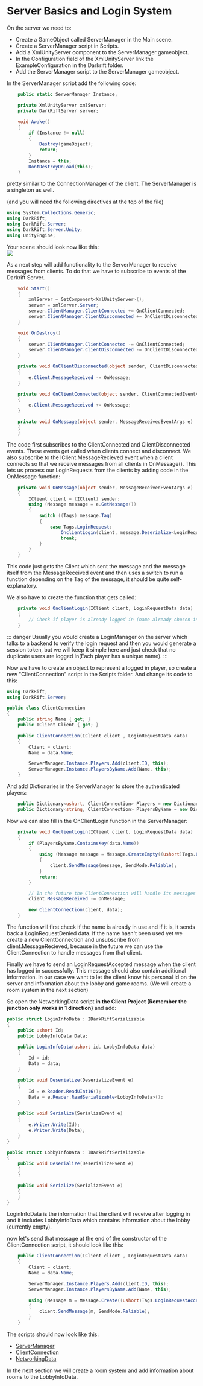 # Server Basics and Login System
On the server we need to:
- Create a GameObject called ServerManager in the Main scene.
- Create a ServerManager script in Scripts.
- Add a XmlUnityServer component to the ServerManager gameobject.
- In the Configuration field of the XmlUnityServer link the ExampleConfiguration in the Darkrift folder.
- Add the ServerManager script to the ServerManager gameobject.

In the ServerManager script add the following code:

```csharp
    public static ServerManager Instance;

    private XmlUnityServer xmlServer;
    private DarkRiftServer server;

    void Awake()
    {
        if (Instance != null)
        {
            Destroy(gameObject);
            return;
        }
        Instance = this;
        DontDestroyOnLoad(this);
    }
```
pretty similar to the ConnectionManager of the client. The ServerManager is a singleton as well.

(and you will need the following directives at the top of the file)
```csharp
using System.Collections.Generic;
using DarkRift;
using DarkRift.Server;
using DarkRift.Server.Unity;
using UnityEngine;
```

Your scene should look now like this:\
![](../img/login2-server-scene.png)


As a next step will add functionality to the ServerManager to receive messages from clients. To do that we have to subscribe to events of the Darkrift Server.
```csharp
    void Start()
    {
        xmlServer = GetComponent<XmlUnityServer>();
        server = xmlServer.Server;
        server.ClientManager.ClientConnected += OnClientConnected;
        server.ClientManager.ClientDisconnected += OnClientDisconnected;
    }

    void OnDestroy()
    {
        server.ClientManager.ClientConnected -= OnClientConnected;
        server.ClientManager.ClientDisconnected -= OnClientDisconnected;
    }

    private void OnClientDisconnected(object sender, ClientDisconnectedEventArgs e)
    {
        e.Client.MessageReceived -= OnMessage;
    }

    private void OnClientConnected(object sender, ClientConnectedEventArgs e)
    {
        e.Client.MessageReceived += OnMessage;
    }

    private void OnMessage(object sender, MessageReceivedEventArgs e)
    {
    }
```

The code first subscribes to the ClientConnected and ClientDisconnected events. These events get called when clients connect and disconnect. We also subscribe to the IClient.MessageRecieved event when a client connects so that we receive messages from all clients in OnMessage(). This lets us process our LoginRequests from the clients by adding code in the OnMessage function:

```csharp
    private void OnMessage(object sender, MessageReceivedEventArgs e)
    {
        IClient client = (IClient) sender;
        using (Message message = e.GetMessage())
        {
            switch ((Tags) message.Tag)
            {
                case Tags.LoginRequest:
                    OnclientLogin(client, message.Deserialize<LoginRequestData>());
                    break;
            }
        }
    }
```
This code just gets the Client which sent the message and the message itself from the MessageReceived event and then uses a switch to run a function depending on the Tag of the message, it should be quite self-explanatory.


We also have to create the function that gets called:
```csharp
    private void OnclientLogin(IClient client, LoginRequestData data)
    {
        // Check if player is already logged in (name already chosen in our case) and if not create a new object to represent a logged in client.
    }
```

::: danger 
Usually you would create a LoginManager on the server which talks to a backend to verify the login request and then you would generate a session token, but we will keep it simple here and just check that no duplicate users are logged in(Each player has a unique name).
:::

Now we have to create an object to represent a logged in player, so create a new "ClientConnection" script in the Scripts folder. And change its code to this:
```csharp
using DarkRift;
using DarkRift.Server;

public class ClientConnection
{
    public string Name { get; }
    public IClient Client { get; }

    public ClientConnection(IClient client , LoginRequestData data)
    {
        Client = client;
        Name = data.Name;

        ServerManager.Instance.Players.Add(client.ID, this);
        ServerManager.Instance.PlayersByName.Add(Name, this);
    }
```

And add Dictionaries in the ServerManager to store the authenticated players:
```csharp
    public Dictionary<ushort, ClientConnection> Players = new Dictionary<ushort, ClientConnection>();
    public Dictionary<string, ClientConnection> PlayersByName = new Dictionary<string, ClientConnection>();
```

Now we can also fill in the OnClientLogin function in the ServerManager:
```csharp
    private void OnclientLogin(IClient client, LoginRequestData data)
    {
        if (PlayersByName.ContainsKey(data.Name))
        {
            using (Message message = Message.CreateEmpty((ushort)Tags.LoginRequestDenied))
            {
                client.SendMessage(message, SendMode.Reliable);
            }
            return;
        }

        // In the future the ClientConnection will handle its messages
        client.MessageReceived -= OnMessage;

        new ClientConnection(client, data);
    }
```
The function will first check if the name is already in use and if it is, it sends back a LoginRequestDenied data.
If the name hasn't been used yet we create a new ClientConnection and unsubscribe from client.MessageRecieved, because in the future we can use the ClientConnection to handle messages from that client.

Finally we have to send an LoginRequestAccepted message when the client has logged in successfully. This message should also contain additional information. In our case we want to let the client know his personal id on the server and information about the lobby and game rooms. (We will create a room system in the next section)

So open the NetworkingData script **in the Client Project (Remember the junction only works in 1 direction)** and add:
```csharp
public struct LoginInfoData : IDarkRiftSerializable
{
    public ushort Id;
    public LobbyInfoData Data;

    public LoginInfoData(ushort id, LobbyInfoData data)
    {
        Id = id;
        Data = data;
    }

    public void Deserialize(DeserializeEvent e)
    {
        Id = e.Reader.ReadUInt16();
        Data = e.Reader.ReadSerializable<LobbyInfoData>();
    }

    public void Serialize(SerializeEvent e)
    {
        e.Writer.Write(Id);
        e.Writer.Write(Data);
    }
}

public struct LobbyInfoData : IDarkRiftSerializable
{
    public void Deserialize(DeserializeEvent e)
    {
    }

    public void Serialize(SerializeEvent e)
    {
    }
}
```

LoginInfoData is the information that the client will receive after logging in and it includes LobbyInfoData which contains information about the lobby (currently empty).

now let's send that message at the end of the constructor of the ClientConnection script, it should look like this:
```csharp
    public ClientConnection(IClient client , LoginRequestData data)
    {
        Client = client;
        Name = data.Name;

        ServerManager.Instance.Players.Add(client.ID, this);
        ServerManager.Instance.PlayersByName.Add(Name, this);

        using (Message m = Message.Create((ushort)Tags.LoginRequestAccepted, new LoginInfoData(client.ID, new LobbyInfoData(RoomManager.Instance.GetRoomDataList()))))
        {
            client.SendMessage(m, SendMode.Reliable);
        }
    }
```

The scripts should now look like this:
- [ServerManager](https://github.com/LukeStampfli/EmbeddedFPSExample/tree/master/gists/login2-ServerManager.cs)
- [ClientConnection](https://github.com/LukeStampfli/EmbeddedFPSExample/tree/master/gists/login2-ClientConnection.cs)
- [NetworkingData](https://github.com/LukeStampfli/EmbeddedFPSExample/tree/master/gists/login2-NetworkingData.cs)

In the next section we will create a room system and add information about rooms to the LobbyInfoData.